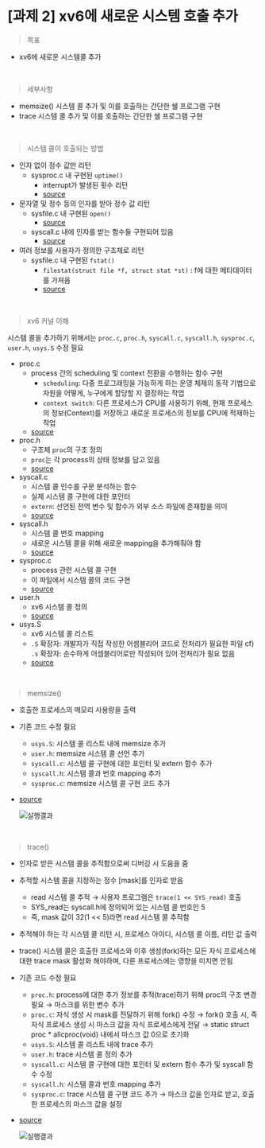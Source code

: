 # [과제 2] xv6에 새로운 시스템 호출 추가

> 목표

- xv6에 새로운 시스템콜 추가

<br>

> 세부사항

- memsize() 시스템 콜 추가 및 이를 호출하는 간단한 쉘 프로그램 구현
- trace 시스템 콜 추가 및 이를 호출하는 간단한 쉘 프로그램 구현

<br>

> 시스템 콜이 호출되는 방법

- 인자 없이 정수 값만 리턴
    - sysproc.c 내 구현된 `uptime()`
        - interrupt가 발생된 횟수 리턴
        - [source](https://github.com/mit-pdos/xv6-public/blob/eeb7b415dbcb12cc362d0783e41c3d1f44066b17/sysproc.c#L82)
- 문자열 및 정수 등의 인자를 받아 정수 값 리턴
    - sysfile.c 내 구현된 `open()`
        - [source](https://github.com/mit-pdos/xv6-public/blob/eeb7b415dbcb12cc362d0783e41c3d1f44066b17/sysfile.c#L286)
    - syscall.c 내에 인자를 받는 함수들 구현되어 있음
        - [source](https://github.com/mit-pdos/xv6-public/blob/eeb7b415dbcb12cc362d0783e41c3d1f44066b17/syscall.c#L49)
- 여러 정보를 사용자가 정의한 구조체로 리턴
    - sysfile.c 내 구현된 `fstat()`
        - `filestat(struct file *f, struct stat *st)` : f에 대한 메타데이터를 가져옴
        - [source](https://github.com/mit-pdos/xv6-public/blob/eeb7b415dbcb12cc362d0783e41c3d1f44066b17/sysfile.c#L107)

<br>

> xv6 커널 이해

시스템 콜을 추가하기 위해서는 `proc.c`, `proc.h`, `syscall.c`, `syscall.h`, `sysproc.c`, `user.h`, `usys.S` 수정 필요

- proc.c
    - process 간의 scheduling 및 context 전환을 수행하는 함수 구현
        - `scheduling`: 다중 프로그래밍을 가능하게 하는 운영 체제의 동작 기법으로 자원을 어떻게, 누구에게 할당할 지 결정하는 작업
        - `context switch`: 다른 프로세스가 CPU를 사용하기 위해, 현재 프로세스의 정보(Context)를 저장하고 새로운 프로세스의 정보를 CPU에 적재하는 작업
    - [source](https://github.com/mit-pdos/xv6-public/blob/master/proc.c)
- proc.h
    - 구조체 `proc`의 구조 정의
    - `proc`는 각 process의 상태 정보를 담고 있음
    - [source](https://github.com/mit-pdos/xv6-public/blob/master/proc.h)
- syscall.c
    - 시스템 콜 인수를 구문 분석하는 함수
    - 실제 시스템 콜 구현에 대한 포인터
    - `extern`: 선언된 전역 변수 및 함수가 외부 소스 파일에 존재함을 의미
    - [source](https://github.com/mit-pdos/xv6-public/blob/master/syscall.c)
- syscall.h
    - 시스템 콜 번호 mapping
    - 새로운 시스템 콜을 위해 새로운 mapping을 추가해줘야 함
    - [source](https://github.com/mit-pdos/xv6-public/blob/master/syscall.h)
- sysproc.c
    - process 관련 시스템 콜 구현
    - 이 파일에서 시스템 콜의 코드 구현
    - [source](https://github.com/mit-pdos/xv6-public/blob/master/sysproc.c)
- user.h
    - xv6 시스템 콜 정의
    - [source](https://github.com/mit-pdos/xv6-public/blob/master/user.h)
- usys.S
    - xv6 시스템 콜 리스트
    - `.S` 확장자: 개발자가 직접 작성한 어셈블리어 코드로 전처리가 필요한 파일
    cf) `.s` 확장자: 순수하게 어셈블리어로만 작성되어 있어 전처리가 필요 없음
    - [source](https://github.com/mit-pdos/xv6-public/blob/master/usys.S)


<br>

> memsize()

- 호출한 프로세스의 메모리 사용량을 출력
- 기존 코드 수정 필요
    - `usys.S`: 시스템 콜 리스트 내에 memsize 추가
    - `user.h`: memsize 시스템 콜 선언 추가
    - `syscall.c`: 시스템 콜 구현에 대한 포인터 및 extern 함수 추가
    - `syscall.h`: 시스템 콜과 번호 mapping 추가
    - `sysproc.c`: memsize 시스템 콜 구현 코드 추가
- [source](https://github.com/junghyun21/soongsilUniv/tree/main/3-2_fall2022/os/project2/sys_memsize)
    
    ![실행결과](https://github.com/junghyun21/soongsilUniv/tree/main/3-2_fall2022/os/project2/source/memsize.png)

<br>

> trace()

- 인자로 받은 시스템 콜을 추적함으로써 디버깅 시 도움을 줌
- 추적할 시스템 콜을 지정하는 정수 [mask]를 인자로 받음
    - read 시스템 콜 추적 → 사용자 프로그램은 `trace(1 << SYS_read)` 호출
    - SYS_read는 syscall.h에 정의되어 있는 시스템 콜 번호인 5
    - 즉, mask 값이 32(1 << 5)라면 read 시스템 콜 추적함
- 추적해야 하는 각 시스템 콜 리턴 시, 프로세스 아이디, 시스템 콜 이름, 리턴 값 출력
- trace() 시스템 콜은 호출한 프로세스와 이후 생성(fork)하는 모든 자식 프로세스에 대한 trace mask 활성화 해야하며, 다른 프로세스에는 영향을 미치면 안됨
- 기존 코드 수정 필요
    - `proc.h`: process에 대한 추가 정보를 추적(trace)하기 위해 proc의 구조 변경 필요
    → 마스크를 위한 변수 추가
    - `proc.c`: 자식 생성 시 mask를 전달하기 위해 fork() 수정
    → fork() 호출 시, 즉 자식 프로세스 생성 시 마스크 값을 자식 프로세스에게 전달
    → static struct proc * allcproc(void) 내에서 마스크 값 0으로 초기화
    - `usys.S`: 시스템 콜 리스트 내에 trace 추가
    - `user.h`: trace 시스템 콜 정의 추가
    - `syscall.c`: 시스템 콜 구현에 대한 포인터 및 extern 함수 추가 및 syscall 함수 수정
    - `syscall.h`: 시스템 콜과 번호 mapping 추가
    - `sysproc.c`: trace 시스템 콜 구현 코드 추가
    → 마스크 값을 인자로 받고, 호출한 프로세스의 마스크 값을 설정
- [source](https://github.com/junghyun21/soongsilUniv/tree/main/3-2_fall2022/os/project2/sys_trace)
    
    ![실행결과](https://github.com/junghyun21/soongsilUniv/tree/main/3-2_fall2022/os/project2/source/trace.png)